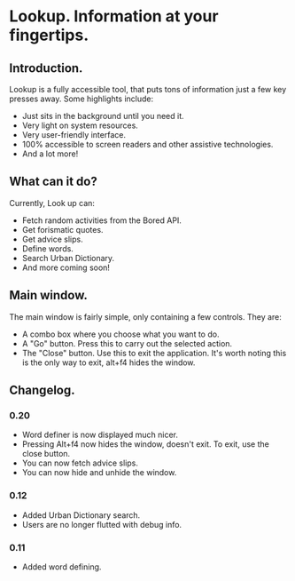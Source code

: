 # Lookup. Information at your fingertips.

## Introduction.

Lookup is a fully accessible tool, that puts tons of information just a few key presses away. Some highlights include:

* Just sits in the background until you need it.
* Very light on system resources.
* Very user-friendly interface.
* 100% accessible to screen readers and other assistive technologies.
* And a lot more!

## What can it do?

Currently, Look up can:

* Fetch random activities from the Bored API.
* Get forismatic quotes.
* Get advice slips.
* Define words.
* Search Urban Dictionary.
* And more coming soon!

## Main window.

The main window is fairly simple, only containing a few controls. They are:

* A combo box where you choose what you want to do.
* A "Go" button. Press this to carry out the selected action.
* The "Close" button. Use this to exit the application. It's worth noting this is the only way to exit, alt+f4 hides the window.

## Changelog.

### 0.20
* Word definer is now displayed much nicer.
* Pressing Alt+f4 now hides the window, doesn't exit. To exit, use the close button.
* You can now fetch advice slips.
* You can now hide and unhide the window.

### 0.12
* Added Urban Dictionary search.
* Users are no longer flutted with debug info.

### 0.11
* Added word defining.
